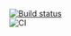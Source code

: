 <!-- Бейджик -->
[![Build status](https://ci.appveyor.com/api/projects/status/slhd1p9mjv41r84i?svg=true)](https://ci.appveyor.com/project/Logot1n/game4x4-1version)  
![CI](https://github.com/Logot1n/game4x4-1version/actions/workflows/web.yml/badge.svg)  